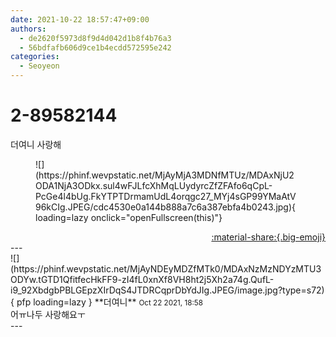 ```yaml
---
date: 2021-10-22 18:57:47+09:00
authors:
  - de2620f5973d8f9d4d042d1b8f4b76a3
  - 56bdfafb606d9ce1b4ecdd572595e242
categories:
  - Seoyeon
---
```


# 2-89582144

<div class="post-container" markdown="1">
<div class="content-container md-sidebar__scrollwrap" markdown="1">

더여니 사랑해
<figure markdown="1">
![](https://phinf.wevpstatic.net/MjAyMjA3MDNfMTUz/MDAxNjU2ODA1NjA3ODkx.sul4wFJLfcXhMqLUydyrcZfZFAfo6qCpL-PcGe4l4bUg.FkYTPTDrmamUdL4orqgc27_MYj4sGP99YMaAtV96kCIg.JPEG/cdc4530e0a144b888a7c6a387ebfa4b0243.jpg){ loading=lazy onclick="openFullscreen(this)"}
</figure>


</div>
</div>

<div style="text-align: right;" markdown="1">
<a href="https://weverse.io/fromis9/fanpost/2-89582144" style="text-align: right;">:material-share:{.big-emoji}</a>
</div>
---

<div class="comments-container md-sidebar__scrollwrap" markdown="1">
<div class="comment" markdown="1">
<div class='id-container' markdown="1">
![](https://phinf.wevpstatic.net/MjAyNDEyMDZfMTk0/MDAxNzMzNDYzMTU3ODYw.tGTD1QfitfecHkFF9-zI4fL0xnXf8VH8ht2j5Xh2a74g.QufL-i9_92XbdgbPBLGEpzXIrDqS4JTDRCqprDbYdJIg.JPEG/image.jpg?type=s72){ pfp loading=lazy }
**<span class="artist">더여니</span>** <small>Oct 22 2021, 18:58</small><br>
</div>
<div class='comment-body' markdown="1">
어ㅠ나두 사랑해요ㅜ
</div>
</div>
</div>
---
